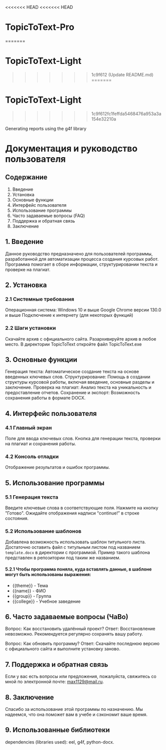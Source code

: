<<<<<<< HEAD
<<<<<<< HEAD
# TopicToText-Pro
=======
# TopicToText-Light
>>>>>>> 1c9f612 (Update README.md)
=======
# TopicToText-Light
>>>>>>> 1c9f612fc1feffda5468476a953a3a154e32210a

Generating reports using the g4f library

# Документация и руководство пользователя

## Содержание

1. Введение
2. Установка
3. Основные функции
4. Интерфейс пользователя
5. Использование программы
6. Часто задаваемые вопросы (FAQ)
7. Поддержка и обратная связь
8. Заключение

## 1. Введение

Данное руководство предназначено для пользователей программы, разработанной для автоматизации процесса создания курсовых работ. Программа помогает в сборе информации, структурировании текста и проверке на плагиат.

## 2. Установка

### 2.1 Системные требования

Операционная система: Windows 10 и выше
Google Chrome версии 130.0 и выше
Подключение к интернету (для некоторых функций)

### 2.2 Шаги установки

Скачайте архив с официального сайта.
Разархивируйте архив в любое место.
В директории TopicToText откройте файл TopicToText.exe

## 3. Основные функции

Генерация текста: Автоматическое создание текста на основе введенных ключевых слов.
Структурирование: Помощь в создании структуры курсовой работы, включая введение, основные разделы и заключение.
Проверка на плагиат: Анализ текста на уникальность и предоставление отчетов.
Сохранение и экспорт: Возможность сохранения работы в формате DOCX.

## 4. Интерфейс пользователя

### 4.1 Главный экран

Поле для ввода ключевых слов.
Кнопка для генерации текста, проверки на плагиат и сохранения работы.

### 4.2 Консоль отладки

Отображение результатов и ошибок программы.

## 5. Использование программы

### 5.1 Генерация текста

Введите ключевые слова в соответствующие поля.
Нажмите на кнопку "Готово".
Ожидайте отображения надписи “continue!” в строке состояния.

### 5.2 Использование шаблонов

Добавлена возможность использовать шаблон титульного листа. Достаточно оставить файл с титульным листом под названием `template.docx` в директории с программой. Пример такого шаблона представлен в репозитории под таким же названием.

#### 5.2.1 Чтобы программа поняла, куда вставлять данные, в шаблоне могут быть использованы выражения:
- {{theme}} - Тема
- {{name}} - ФИО
- {{group}} - Группа
- {{college}} - Учебное заведение

## 6. Часто задаваемые вопросы (ЧаВо)

Вопрос: Как восстановить удалённый проект?
Ответ: Восстановление невозможно. Рекомендуется регулярно сохранять вашу работу.

Вопрос: Как обновить программу?
Ответ: Скачайте последнюю версию с официального сайта и выполните установку заново.

## 7. Поддержка и обратная связь

Если у вас есть вопросы или предложения, пожалуйста, свяжитесь со мной по электронной почте: max1129@mail.ru.

## 8. Заключение

Спасибо за использование этой программы по назначению. Мы надеемся, что она поможет вам в учебе и сэкономит ваше время.

## 9. Использованные библиотеки

dependencies (libraries used):
eel,
g4f,
python-docx.
